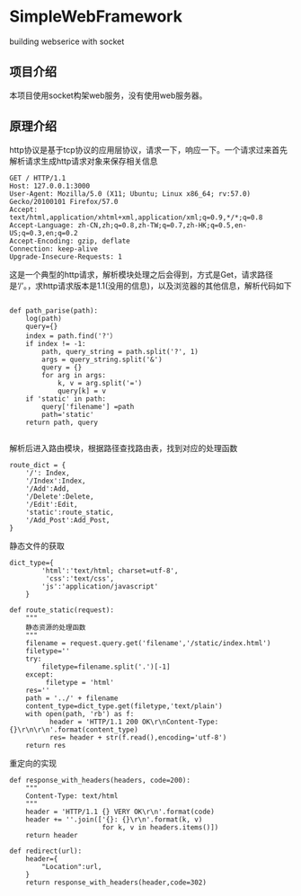 # SimpleWebFramework
building webserice with socket


项目介绍 
------


本项目使用socket构架web服务，没有使用web服务器。





原理介绍
------




http协议是基于tcp协议的应用层协议，请求一下，响应一下。一个请求过来首先解析请求生成http请求对象来保存相关信息</br>
```
GET / HTTP/1.1
Host: 127.0.0.1:3000
User-Agent: Mozilla/5.0 (X11; Ubuntu; Linux x86_64; rv:57.0) Gecko/20100101 Firefox/57.0
Accept: text/html,application/xhtml+xml,application/xml;q=0.9,*/*;q=0.8
Accept-Language: zh-CN,zh;q=0.8,zh-TW;q=0.7,zh-HK;q=0.5,en-US;q=0.3,en;q=0.2
Accept-Encoding: gzip, deflate
Connection: keep-alive
Upgrade-Insecure-Requests: 1
```
这是一个典型的http请求，解析模块处理之后会得到，方式是Get，请求路径是‘/’。，求http请求版本是1.1(没用的信息)，以及浏览器的其他信息，解析代码如下
```

def path_parise(path):
    log(path)
    query={}
    index = path.find('?'）
    if index != -1:
        path, query_string = path.split('?', 1)
        args = query_string.split('&')
        query = {}
        for arg in args:
            k, v = arg.split('=')
            query[k] = v
    if 'static' in path:
        query['filename'] =path
        path='static'
    return path, query


```
解析后进入路由模块，根据路径查找路由表，找到对应的处理函数
```
route_dict = {
    '/': Index,
    '/Index':Index,
    '/Add':Add,
    '/Delete':Delete,
    '/Edit':Edit,
    'static':route_static,
    '/Add_Post':Add_Post,
}

```

静态文件的获取
```
dict_type={
        'html':'text/html; charset=utf-8',
         'css':'text/css',
        'js':'application/javascript'
    }

def route_static(request):
    """
    静态资源的处理函数
    """
    filename = request.query.get('filename','/static/index.html')
    filetype=''
    try:
        filetype=filename.split('.')[-1]
    except:
         filetype = 'html'
    res=''
    path = '../' + filename
    content_type=dict_type.get(filetype,'text/plain')
    with open(path, 'rb') as f:
          header = 'HTTP/1.1 200 OK\r\nContent-Type:{}\r\n\r\n'.format(content_type)
          res= header + str(f.read(),encoding='utf-8')
    return res
```
重定向的实现
```
def response_with_headers(headers, code=200):
    """
    Content-Type: text/html
    """
    header = 'HTTP/1.1 {} VERY OK\r\n'.format(code)
    header += ''.join(['{}: {}\r\n'.format(k, v)
                       for k, v in headers.items()])
    return header

def redirect(url):
    header={
        "Location":url,
    }
    return response_with_headers(header,code=302)
```


